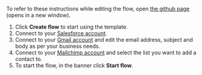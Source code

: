To refer to these instructions while editing the flow, open [the github page](https://github.com/ot4i/app-connect-templates/blob/main/resources/markdown/Sync%20Salesforce%20contacts%20and%20Mailchimp%20mailing%20list%20subscribers_instructions.md) (opens in a new window).

1. Click **Create flow** to start using the template.
1. Connect to your [Salesforce account](http://ibm.biz/aassalesforce).
1. Connect to your [Gmail account](http://ibm.biz/aasgmail) and edit the email address, subject and body as per your business needs.
1. Connect to your [Mailchimp account](http://ibm.biz/aasmailchimp) and select the list you want to add a contact to.
1. To start the flow, in the banner click **Start flow**.
